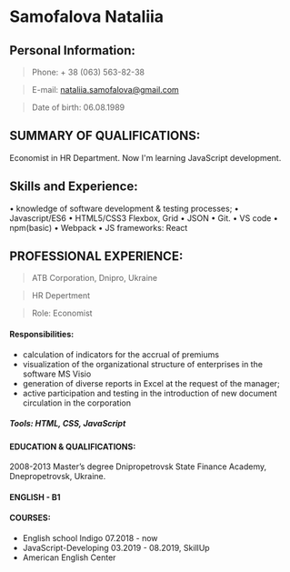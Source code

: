 # Samofalova Nataliia

## Personal Information:

> Phone: + 38 (063) 563-82-38

> E-mail: nataliia.samofalova@gmail.com

> Date of birth: 06.08.1989

## SUMMARY OF QUALIFICATIONS:

Economist in HR Department. Now I'm learning JavaScript development.

## Skills and Experience:

•	knowledge of software development & testing processes; 
•	Javascript/ES6
•	HTML5/CSS3 Flexbox, Grid
•	JSON
•	Git.
•	VS code
•	npm(basic)
•	Webpack
•	JS frameworks: React

## PROFESSIONAL EXPERIENCE:

> ATB Сorporation, Dnipro, Ukraine

> HR Depertment

> Role: Economist

#### Responsibilities:

- calculation of indicators for the accrual of premiums
- visualization of the organizational structure of enterprises in the software MS Visio
- generation of diverse reports in Excel at the request of the manager;
- active participation and testing in the introduction of new document circulation in the corporation


##### Tools: HTML, CSS, JavaScript

#### EDUCATION & QUALIFICATIONS:

2008-2013 Master’s degree Dnipropetrovsk State Finance Academy, Dnepropetrovsk, Ukraine.

#### ENGLISH - B1

#### COURSES:

- English school Indigo 07.2018 - now
- JavaScript-Developing 03.2019 - 08.2019, SkillUp
- American English Center 